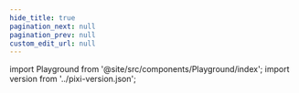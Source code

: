 ```yaml
---
hide_title: true
pagination_next: null
pagination_prev: null
custom_edit_url: null
---
```


import Playground from '@site/src/components/Playground/index';
import version from '../pixi-version.json';

<Playground version={version} />